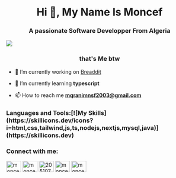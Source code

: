 <h1 align="center">Hi 👋, My Name Is Moncef</h1>
<h3 align="center">A passionate Software Developper From Algeria</h3>
<img src="https://64.media.tumblr.com/93fb46e1ac65916a9f82cbc13c0b40db/9838cfb714a30c2d-24/s1280x1920/a2349d4609a81d7c2e4c527479c8034ee4d58a70.gif"/>
<h3 align="center">that's Me btw</h3>

- 🔭 I’m currently working on [Breaddit](https://github.com/MoncefDrew/Breaddit)

- 🌱 I’m currently learning **typescript**

- 📫 How to reach me **mqranimnsf2003@gmail.com**

<h3 align="left">Languages and Tools:[![My Skills](https://skillicons.dev/icons?i=html,css,tailwind,js,ts,nodejs,nextjs,mysql,java)](https://skillicons.dev)
</h3>


<h3 align="left">Connect with me:</h3>
<p align="left">
<a href="https://twitter.com/moncefdrew" target="blank"><img align="center" src="https://raw.githubusercontent.com/rahuldkjain/github-profile-readme-generator/master/src/images/icons/Social/twitter.svg" alt="moncefdrew" height="30" width="40" /></a>
<a href="https://linkedin.com/in/moncefdrew" target="blank"><img align="center" src="https://raw.githubusercontent.com/rahuldkjain/github-profile-readme-generator/master/src/images/icons/Social/linked-in-alt.svg" alt="moncefdrew" height="30" width="40" /></a>
<a href="https://stackoverflow.com/users/20510714" target="blank"><img align="center" src="https://raw.githubusercontent.com/rahuldkjain/github-profile-readme-generator/master/src/images/icons/Social/stack-overflow.svg" alt="20510714" height="30" width="40" /></a>
<a href="https://instagram.com/moncefdrew" target="blank"><img align="center" src="https://raw.githubusercontent.com/rahuldkjain/github-profile-readme-generator/master/src/images/icons/Social/instagram.svg" alt="moncefdrew" height="30" width="40" /></a>
<a href="https://www.leetcode.com/moncefdrew" target="blank"><img align="center" src="https://raw.githubusercontent.com/rahuldkjain/github-profile-readme-generator/master/src/images/icons/Social/leet-code.svg" alt="moncefdrew" height="30" width="40" /></a>
</p>

